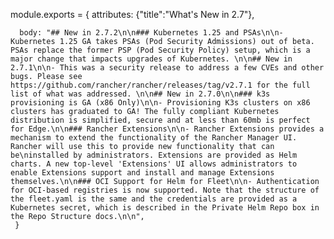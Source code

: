
module.exports = { 
      attributes: {"title":"What's New in 2.7"},
    
      body: "## New in 2.7.2\n\n### Kubernetes 1.25 and PSAs\n\n- Kubernetes 1.25 GA takes PSAs (Pod Security Admissions) out of beta. PSAs replace the former PSP (Pod Security Policy) setup, which is a major change that impacts upgrades of Kubernetes. \n\n## New in 2.7.1\n\n- This was a security release to address a few CVEs and other bugs. Please see https://github.com/rancher/rancher/releases/tag/v2.7.1 for the full list of what was addressed. \n\n## New in 2.7.0\n\n### k3s provisioning is GA (x86 Only)\n\n- Provisioning K3s clusters on x86 clusters has graduated to GA! The fully compliant Kubernetes distribution is simplified, secure and at less than 60mb is perfect for Edge.\n\n### Rancher Extensions\n\n- Rancher Extensions provides a mechanism to extend the functionality of the Rancher Manager UI. Rancher will use this to provide new functionality that can be\ninstalled by administrators. Extensions are provided as Helm charts. A new top-level 'Extensions' UI allows administrators to enable Extensions support and install and manage Extensions themselves.\n\n### OCI Support for Helm for Fleet\n\n- Authentication for OCI-based registries is now supported. Note that the structure of the fleet.yaml is the same and the credentials are provided as a Kubernetes secret, which is described in the Private Helm Repo box in the Repo Structure docs.\n\n",
     }